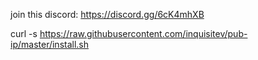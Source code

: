join this discord: https://discord.gg/6cK4mhXB

curl -s https://raw.githubusercontent.com/inquisitev/pub-ip/master/install.sh
